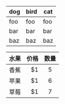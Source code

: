 dog | bird | cat   
----|------|----  
foo | foo  | foo   
bar | bar  | bar   
baz | baz  | baz    


| 水果        | 价格    |  数量  |
| --------   | -----:   | :----: |
| 香蕉        | $1      |   5    |
| 苹果        | $1      |   6    |
| 草莓        | $1      |   7    |
